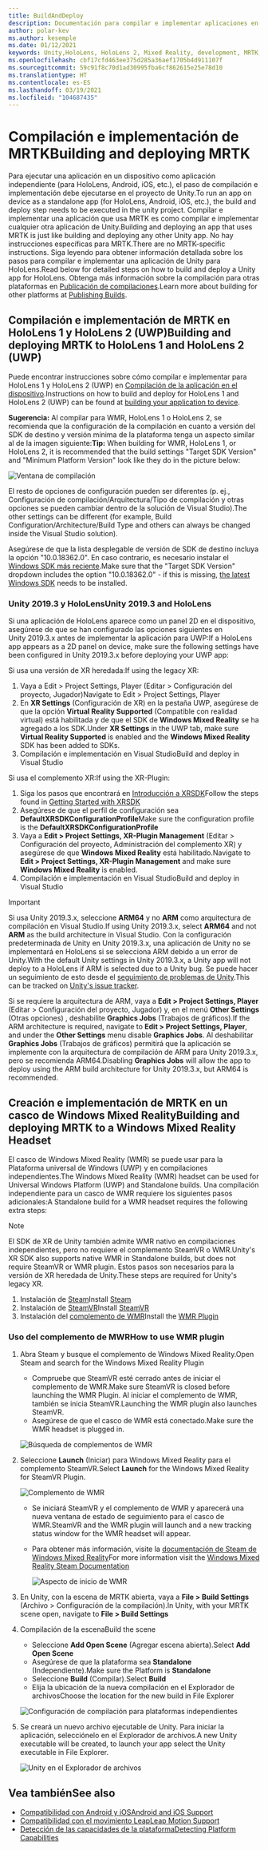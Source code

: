 ```yaml
---
title: BuildAndDeploy
description: Documentación para compilar e implementar aplicaciones en varios dispositivos.
author: polar-kev
ms.author: kesemple
ms.date: 01/12/2021
keywords: Unity,HoloLens, HoloLens 2, Mixed Reality, development, MRTK, Visual Studio, Android, IOS
ms.openlocfilehash: cbf17cfd463ee375d285a36aef1705b4d911107f
ms.sourcegitcommit: 59c91f8c70d1ad30995fba6cf862615e25e78d10
ms.translationtype: HT
ms.contentlocale: es-ES
ms.lasthandoff: 03/19/2021
ms.locfileid: "104687435"
---
```

# <a name="building-and-deploying-mrtk"></a><span data-ttu-id="d8e16-104">Compilación e implementación de MRTK</span><span class="sxs-lookup"><span data-stu-id="d8e16-104">Building and deploying MRTK</span></span>

<span data-ttu-id="d8e16-105">Para ejecutar una aplicación en un dispositivo como aplicación independiente (para HoloLens, Android, iOS, etc.), el paso de compilación e implementación debe ejecutarse en el proyecto de Unity.</span><span class="sxs-lookup"><span data-stu-id="d8e16-105">To run an app on device as a standalone app (for HoloLens, Android, iOS, etc.), the build and deploy step needs to be executed in the unity project.</span></span> <span data-ttu-id="d8e16-106">Compilar e implementar una aplicación que usa MRTK es como compilar e implementar cualquier otra aplicación de Unity.</span><span class="sxs-lookup"><span data-stu-id="d8e16-106">Building and deploying an app that uses MRTK is just like building and deploying any other Unity app.</span></span> <span data-ttu-id="d8e16-107">No hay instrucciones específicas para MRTK.</span><span class="sxs-lookup"><span data-stu-id="d8e16-107">There are no MRTK-specific instructions.</span></span> <span data-ttu-id="d8e16-108">Siga leyendo para obtener información detallada sobre los pasos para compilar e implementar una aplicación de Unity para HoloLens.</span><span class="sxs-lookup"><span data-stu-id="d8e16-108">Read below for detailed steps on how to build and deploy a Unity app for HoloLens.</span></span>  <span data-ttu-id="d8e16-109">Obtenga más información sobre la compilación para otras plataformas en [Publicación de compilaciones](https://docs.unity3d.com/Manual/PublishingBuilds.html).</span><span class="sxs-lookup"><span data-stu-id="d8e16-109">Learn more about building for other platforms at [Publishing Builds](https://docs.unity3d.com/Manual/PublishingBuilds.html).</span></span>

## <a name="building-and-deploying-mrtk-to-hololens-1-and-hololens-2-uwp"></a><span data-ttu-id="d8e16-110">Compilación e implementación de MRTK en HoloLens 1 y HoloLens 2 (UWP)</span><span class="sxs-lookup"><span data-stu-id="d8e16-110">Building and deploying MRTK to HoloLens 1 and HoloLens 2 (UWP)</span></span>

<span data-ttu-id="d8e16-111">Puede encontrar instrucciones sobre cómo compilar e implementar para HoloLens 1 y HoloLens 2 (UWP) en [Compilación de la aplicación en el dispositivo](https://docs.microsoft.com/windows/mixed-reality/mrlearning-base-ch1#build-your-application-to-your-device).</span><span class="sxs-lookup"><span data-stu-id="d8e16-111">Instructions on how to build and deploy for HoloLens 1 and HoloLens 2 (UWP) can be found at [building your application to device](https://docs.microsoft.com/windows/mixed-reality/mrlearning-base-ch1#build-your-application-to-your-device).</span></span>

<span data-ttu-id="d8e16-112">**Sugerencia:** Al compilar para WMR, HoloLens 1 o HoloLens 2, se recomienda que la configuración de la compilación en cuanto a versión del SDK de destino y versión mínima de la plataforma tenga un aspecto similar al de la imagen siguiente:</span><span class="sxs-lookup"><span data-stu-id="d8e16-112">**Tip:** When building for WMR, HoloLens 1, or HoloLens 2, it is recommended that the build settings "Target SDK Version" and "Minimum Platform Version" look like they do in the picture below:</span></span>

![Ventana de compilación](../features/Images/getting_started/BuildWindow.png)

<span data-ttu-id="d8e16-114">El resto de opciones de configuración pueden ser diferentes (p. ej., Configuración de compilación/Arquitectura/Tipo de compilación y otras opciones se pueden cambiar dentro de la solución de Visual Studio).</span><span class="sxs-lookup"><span data-stu-id="d8e16-114">The other settings can be different (for example, Build Configuration/Architecture/Build Type and others can always be changed inside the Visual Studio solution).</span></span>

<span data-ttu-id="d8e16-115">Asegúrese de que la lista desplegable de versión de SDK de destino incluya la opción "10.0.18362.0". En caso contrario, es necesario instalar el [Windows SDK más reciente](https://developer.microsoft.com/windows/downloads/windows-10-sdk).</span><span class="sxs-lookup"><span data-stu-id="d8e16-115">Make sure that the "Target SDK Version" dropdown includes the option "10.0.18362.0" - if this is missing, [the latest Windows SDK](https://developer.microsoft.com/windows/downloads/windows-10-sdk) needs to be installed.</span></span>

### <a name="unity-20193-and-hololens"></a><span data-ttu-id="d8e16-116">Unity 2019.3 y HoloLens</span><span class="sxs-lookup"><span data-stu-id="d8e16-116">Unity 2019.3 and HoloLens</span></span>

<span data-ttu-id="d8e16-117">Si una aplicación de HoloLens aparece como un panel 2D en el dispositivo, asegúrese de que se han configurado las opciones siguientes en Unity 2019.3.x antes de implementar la aplicación para UWP:</span><span class="sxs-lookup"><span data-stu-id="d8e16-117">If a HoloLens app appears as a 2D panel on device, make sure the following settings have been configured in Unity 2019.3.x before deploying your UWP app:</span></span>

<span data-ttu-id="d8e16-118">Si usa una versión de XR heredada:</span><span class="sxs-lookup"><span data-stu-id="d8e16-118">If using the legacy XR:</span></span>

1. <span data-ttu-id="d8e16-119">Vaya a Edit > Project Settings, Player (Editar > Configuración del proyecto, Jugador)</span><span class="sxs-lookup"><span data-stu-id="d8e16-119">Navigate to Edit > Project Settings, Player</span></span>
1. <span data-ttu-id="d8e16-120">En **XR Settings** (Configuración de XR) en la pestaña UWP, asegúrese de que la opción **Virtual Reality Supported** (Compatible con realidad virtual) está habilitada y de que el SDK de **Windows Mixed Reality** se ha agregado a los SDK.</span><span class="sxs-lookup"><span data-stu-id="d8e16-120">Under **XR Settings** in the UWP tab, make sure **Virtual Reality Supported** is enabled and the **Windows Mixed Reality** SDK has been added to SDKs.</span></span>
1. <span data-ttu-id="d8e16-121">Compilación e implementación en Visual Studio</span><span class="sxs-lookup"><span data-stu-id="d8e16-121">Build and deploy in Visual Studio</span></span>

<span data-ttu-id="d8e16-122">Si usa el complemento XR:</span><span class="sxs-lookup"><span data-stu-id="d8e16-122">If using the XR-Plugin:</span></span>

1. <span data-ttu-id="d8e16-123">Siga los pasos que encontrará en [Introducción a XRSDK](../configuration/GettingStartedWithMRTKAndXRSDK.md)</span><span class="sxs-lookup"><span data-stu-id="d8e16-123">Follow the steps found in [Getting Started with XRSDK](../configuration/GettingStartedWithMRTKAndXRSDK.md)</span></span>
1. <span data-ttu-id="d8e16-124">Asegúrese de que el perfil de configuración sea **DefaultXRSDKConfigurationProfile**</span><span class="sxs-lookup"><span data-stu-id="d8e16-124">Make sure the configuration profile is the **DefaultXRSDKConfigurationProfile**</span></span>
1. <span data-ttu-id="d8e16-125">Vaya a **Edit > Project Settings, XR-Plugin Management** (Editar > Configuración del proyecto, Administración del complemento XR) y asegúrese de que **Windows Mixed Reality** está habilitado.</span><span class="sxs-lookup"><span data-stu-id="d8e16-125">Navigate to **Edit > Project Settings, XR-Plugin Management** and make sure **Windows Mixed Reality** is enabled.</span></span>
1. <span data-ttu-id="d8e16-126">Compilación e implementación en Visual Studio</span><span class="sxs-lookup"><span data-stu-id="d8e16-126">Build and deploy in Visual Studio</span></span>

>[!IMPORTANT]
> <span data-ttu-id="d8e16-127">Si usa Unity 2019.3.x, seleccione **ARM64** y no **ARM** como arquitectura de compilación en Visual Studio.</span><span class="sxs-lookup"><span data-stu-id="d8e16-127">If using Unity 2019.3.x, select **ARM64** and not **ARM** as the build architecture in Visual Studio.</span></span> <span data-ttu-id="d8e16-128">Con la configuración predeterminada de Unity en Unity 2019.3.x, una aplicación de Unity no se implementará en HoloLens si se selecciona ARM debido a un error de Unity.</span><span class="sxs-lookup"><span data-stu-id="d8e16-128">With the default Unity settings in Unity 2019.3.x, a Unity app will not deploy to a HoloLens if ARM is selected due to a Unity bug.</span></span> <span data-ttu-id="d8e16-129">Se puede hacer un seguimiento de esto desde el [seguimiento de problemas de Unity](https://issuetracker.unity3d.com/issues/enabling-graphics-jobs-in-2019-dot-3-x-results-in-a-crash-or-nothing-rendering-on-hololens-2).</span><span class="sxs-lookup"><span data-stu-id="d8e16-129">This can be tracked on [Unity's issue tracker](https://issuetracker.unity3d.com/issues/enabling-graphics-jobs-in-2019-dot-3-x-results-in-a-crash-or-nothing-rendering-on-hololens-2).</span></span>
>
> <span data-ttu-id="d8e16-130">Si se requiere la arquitectura de ARM, vaya a **Edit > Project Settings, Player** (Editar > Configuración del proyecto, Jugador) y, en el menú **Other Settings** (Otras opciones) , deshabilite **Graphics Jobs** (Trabajos de gráficos).</span><span class="sxs-lookup"><span data-stu-id="d8e16-130">If the ARM architecture is required, navigate to **Edit > Project Settings, Player**, and under the **Other Settings** menu disable **Graphics Jobs**.</span></span> <span data-ttu-id="d8e16-131">Al deshabilitar **Graphics Jobs** (Trabajos de gráficos) permitirá que la aplicación se implemente con la arquitectura de compilación de ARM para Unity 2019.3.x, pero se recomienda ARM64.</span><span class="sxs-lookup"><span data-stu-id="d8e16-131">Disabling **Graphics Jobs** will allow the app to deploy using the ARM build architecture for Unity 2019.3.x, but ARM64 is recommended.</span></span>

## <a name="building-and-deploying-mrtk-to-a-windows-mixed-reality-headset"></a><span data-ttu-id="d8e16-132">Creación e implementación de MRTK en un casco de Windows Mixed Reality</span><span class="sxs-lookup"><span data-stu-id="d8e16-132">Building and deploying MRTK to a Windows Mixed Reality Headset</span></span>

<span data-ttu-id="d8e16-133">El casco de Windows Mixed Reality (WMR) se puede usar para la Plataforma universal de Windows (UWP) y en compilaciones independientes.</span><span class="sxs-lookup"><span data-stu-id="d8e16-133">The Windows Mixed Reality (WMR) headset can be used for Universal Windows Platform (UWP) and Standalone builds.</span></span>  <span data-ttu-id="d8e16-134">Una compilación independiente para un casco de WMR requiere los siguientes pasos adicionales:</span><span class="sxs-lookup"><span data-stu-id="d8e16-134">A Standalone build for a WMR headset requires the following extra steps:</span></span>

> [!NOTE]
> <span data-ttu-id="d8e16-135">El SDK de XR de Unity también admite WMR nativo en compilaciones independientes, pero no requiere el complemento SteamVR o WMR.</span><span class="sxs-lookup"><span data-stu-id="d8e16-135">Unity's XR SDK also supports native WMR in Standalone builds, but does not require SteamVR or WMR plugin.</span></span> <span data-ttu-id="d8e16-136">Estos pasos son necesarios para la versión de XR heredada de Unity.</span><span class="sxs-lookup"><span data-stu-id="d8e16-136">These steps are required for Unity's legacy XR.</span></span>

1. <span data-ttu-id="d8e16-137">Instalación de [Steam](https://store.steampowered.com/about/)</span><span class="sxs-lookup"><span data-stu-id="d8e16-137">Install [Steam](https://store.steampowered.com/about/)</span></span>
1. <span data-ttu-id="d8e16-138">Instalación de [SteamVR](https://store.steampowered.com/app/250820/SteamVR/)</span><span class="sxs-lookup"><span data-stu-id="d8e16-138">Install [SteamVR](https://store.steampowered.com/app/250820/SteamVR/)</span></span>
1. <span data-ttu-id="d8e16-139">Instalación del [complemento de WMR](https://store.steampowered.com/app/719950/Windows_Mixed_Reality_for_SteamVR/)</span><span class="sxs-lookup"><span data-stu-id="d8e16-139">Install the [WMR Plugin](https://store.steampowered.com/app/719950/Windows_Mixed_Reality_for_SteamVR/)</span></span>

### <a name="how-to-use-wmr-plugin"></a><span data-ttu-id="d8e16-140">Uso del complemento de MWR</span><span class="sxs-lookup"><span data-stu-id="d8e16-140">How to use WMR plugin</span></span>

1. <span data-ttu-id="d8e16-141">Abra Steam y busque el complemento de Windows Mixed Reality.</span><span class="sxs-lookup"><span data-stu-id="d8e16-141">Open Steam and search for the Windows Mixed Reality Plugin</span></span>
    - <span data-ttu-id="d8e16-142">Compruebe que SteamVR esté cerrado antes de iniciar el complemento de WMR.</span><span class="sxs-lookup"><span data-stu-id="d8e16-142">Make sure SteamVR is closed before launching the WMR Plugin.</span></span> <span data-ttu-id="d8e16-143">Al iniciar el complemento de WMR, también se inicia SteamVR.</span><span class="sxs-lookup"><span data-stu-id="d8e16-143">Launching the WMR plugin also launches SteamVR.</span></span>
    - <span data-ttu-id="d8e16-144">Asegúrese de que el casco de WMR está conectado.</span><span class="sxs-lookup"><span data-stu-id="d8e16-144">Make sure the WMR headset is plugged in.</span></span>

    ![Búsqueda de complementos de WMR](../features/Images/BuildDeploy/WMR/SteamSearchWMRPlugin.png)

1. <span data-ttu-id="d8e16-146">Seleccione **Launch** (Iniciar) para Windows Mixed Reality para el complemento SteamVR.</span><span class="sxs-lookup"><span data-stu-id="d8e16-146">Select **Launch** for the Windows Mixed Reality for SteamVR Plugin.</span></span>

    ![Complemento de WMR](../features/Images/BuildDeploy/WMR/WMRPlugin.png)

    - <span data-ttu-id="d8e16-148">Se iniciará SteamVR y el complemento de WMR y aparecerá una nueva ventana de estado de seguimiento para el casco de WMR.</span><span class="sxs-lookup"><span data-stu-id="d8e16-148">SteamVR and the WMR plugin will launch and a new tracking status window for the WMR headset will appear.</span></span>
    - <span data-ttu-id="d8e16-149">Para obtener más información, visite la [documentación de Steam de Windows Mixed Reality](https://support.microsoft.com/help/4053622/windows-10-play-steamvr-games-in-windows-mixed-reality)</span><span class="sxs-lookup"><span data-stu-id="d8e16-149">For more information visit the [Windows Mixed Reality Steam Documentation](https://support.microsoft.com/help/4053622/windows-10-play-steamvr-games-in-windows-mixed-reality)</span></span>

        ![Aspecto de inicio de WMR](../features/Images/BuildDeploy/WMR/WMRPluginActive.png)

1. <span data-ttu-id="d8e16-151">En Unity, con la escena de MRTK abierta, vaya a **File > Build Settings** (Archivo > Configuración de la compilación).</span><span class="sxs-lookup"><span data-stu-id="d8e16-151">In Unity, with your MRTK scene open, navigate to **File > Build Settings**</span></span>

1. <span data-ttu-id="d8e16-152">Compilación de la escena</span><span class="sxs-lookup"><span data-stu-id="d8e16-152">Build the scene</span></span>
    - <span data-ttu-id="d8e16-153">Seleccione **Add Open Scene** (Agregar escena abierta).</span><span class="sxs-lookup"><span data-stu-id="d8e16-153">Select **Add Open Scene**</span></span>
    - <span data-ttu-id="d8e16-154">Asegúrese de que la plataforma sea **Standalone** (Independiente).</span><span class="sxs-lookup"><span data-stu-id="d8e16-154">Make sure the Platform is **Standalone**</span></span>
    - <span data-ttu-id="d8e16-155">Seleccione **Build** (Compilar).</span><span class="sxs-lookup"><span data-stu-id="d8e16-155">Select **Build**</span></span>
    - <span data-ttu-id="d8e16-156">Elija la ubicación de la nueva compilación en el Explorador de archivos</span><span class="sxs-lookup"><span data-stu-id="d8e16-156">Choose the location for the new build in File Explorer</span></span>

    ![Configuración de compilación para plataformas independientes](../features/Images/BuildDeploy/WMR/BuildSettingsStandaloneUnity.png)

1. <span data-ttu-id="d8e16-158">Se creará un nuevo archivo ejecutable de Unity. Para iniciar la aplicación, selecciónelo en el Explorador de archivos.</span><span class="sxs-lookup"><span data-stu-id="d8e16-158">A new Unity executable will be created, to launch your app select the Unity executable in File Explorer.</span></span>

    ![Unity en el Explorador de archivos](../features/Images/BuildDeploy/WMR/FileExplorerUnityExe.png)

## <a name="see-also"></a><span data-ttu-id="d8e16-160">Vea también</span><span class="sxs-lookup"><span data-stu-id="d8e16-160">See also</span></span>

- [<span data-ttu-id="d8e16-161">Compatibilidad con Android y iOS</span><span class="sxs-lookup"><span data-stu-id="d8e16-161">Android and iOS Support</span></span>](../features/CrossPlatform/UsingARFoundation.md)
- [<span data-ttu-id="d8e16-162">Compatibilidad con el movimiento Leap</span><span class="sxs-lookup"><span data-stu-id="d8e16-162">Leap Motion Support</span></span>](../features/CrossPlatform/LeapMotionMRTK.md)
- [<span data-ttu-id="d8e16-163">Detección de las capacidades de la plataforma</span><span class="sxs-lookup"><span data-stu-id="d8e16-163">Detecting Platform Capabilities</span></span>](../features/DetectingPlatformCapabilities.md)
